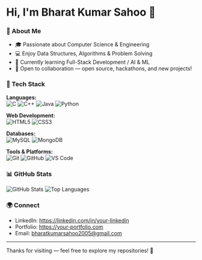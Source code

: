 # Hi, I'm Bharat Kumar Sahoo 👋

### 🚀 About Me
- 🎓 Passionate about Computer Science & Engineering
- 💻 Enjoy Data Structures, Algorithms & Problem Solving
- 🌱 Currently learning Full-Stack Development / AI & ML
- 🤝 Open to collaboration — open source, hackathons, and new projects!

### 🔧 Tech Stack

**Languages:**  
![C](https://img.shields.io/badge/C-00599C?style=for-the-badge&logo=c&logoColor=white)
![C++](https://img.shields.io/badge/C++-00599C?style=for-the-badge&logo=cplusplus&logoColor=white)
![Java](https://img.shields.io/badge/Java-ED8B00?style=for-the-badge&logo=java&logoColor=white)
![Python](https://img.shields.io/badge/Python-3776AB?style=for-the-badge&logo=python&logoColor=white)


**Web Development:**  
![HTML5](https://img.shields.io/badge/HTML5-E34F26?style=for-the-badge&logo=html5&logoColor=white)
![CSS3](https://img.shields.io/badge/CSS3-1572B6?style=for-the-badge&logo=css3&logoColor=white)

**Databases:**  
![MySQL](https://img.shields.io/badge/MySQL-005C84?style=for-the-badge&logo=mysql&logoColor=white)
![MongoDB](https://img.shields.io/badge/MongoDB-4EA94B?style=for-the-badge&logo=mongodb&logoColor=white)

**Tools & Platforms:**  
![Git](https://img.shields.io/badge/Git-F05032?style=for-the-badge&logo=git&logoColor=white)
![GitHub](https://img.shields.io/badge/GitHub-181717?style=for-the-badge&logo=github&logoColor=white)
![VS Code](https://img.shields.io/badge/VS%20Code-0078D4?style=for-the-badge&logo=visual-studio-code&logoColor=white)


### 📊 GitHub Stats
![GitHub Stats](https://github-readme-stats.vercel.app/api?username=bharat756036&show_icons=true&theme=tokyonight)
![Top Languages](https://github-readme-stats.vercel.app/api/top-langs/?username=bharat756036&layout=compact&theme=tokyonight)

### 🌍 Connect
- LinkedIn: https://linkedin.com/in/your-linkedin
- Portfolio: https://your-portfolio.com
- Email: bharatkumarsahoo2005@gmail.com

---

Thanks for visiting — feel free to explore my repositories! 🚀
